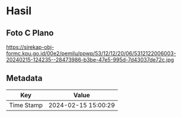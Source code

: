 # Hasil

## Foto C Plano

https://sirekap-obj-formc.kpu.go.id/00e2/pemilu/ppwp/53/12/12/20/06/5312122006003-20240215-124235--28473986-b3be-47e5-995d-7d43037de72c.jpg


## Metadata

| Key        | Value               |
| ---------- | ------------------- |
| Time Stamp | 2024-02-15 15:00:29 |



